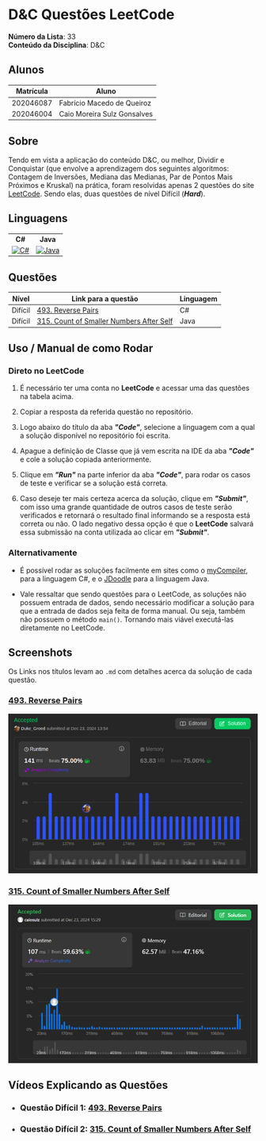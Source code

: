 # D&C Questões LeetCode

**Número da Lista**: 33<br>
**Conteúdo da Disciplina**: D&C<br>

## Alunos
| Matrícula | Aluno                       |
|-----------|-----------------------------|
| 202046087 | Fabrício Macedo de Queiroz  |
| 202046004 | Caio Moreira Sulz Gonsalves |

## Sobre

Tendo em vista a aplicação do conteúdo D&C, ou melhor, Dividir e Conquistar (que envolve a aprendizagem dos seguintes algoritmos: Contagem de Inversões, Mediana das Medianas, Par de Pontos Mais Próximos e Kruskal) na prática, foram resolvidas apenas 2 questões do site [LeetCode](https://leetcode.com/). Sendo elas, duas questões de nível Difícil (**_Hard_**).

## Linguagens

<table style="border: none; text-align: center;">
    <tr>
        <td>
            <strong>C#</strong>
        </td>
        <td>
            <strong>Java</strong>
        </td>
    </tr>
    <tr>
        <td>
            <a href="https://skillicons.dev">
    <img src="https://skillicons.dev/icons?i=cs&perline=3" alt="C#">
</a>
        </td>
        <td>
            <a href="https://skillicons.dev">
    <img src="https://skillicons.dev/icons?i=java&perline=3" alt="Java">
</a>
        </td>
</table>

## Questões

| Nível   | Link para a questão                                                            | Linguagem |
|---------|--------------------------------------------------------------------------------|-----------|
| Difícil | [493. Reverse Pairs](https://leetcode.com/problems/reverse-pairs/description/) | C#        |
| Difícil | [315. Count of Smaller Numbers After Self](https://leetcode.com/problems/count-of-smaller-numbers-after-self/description/)  | Java      |

## Uso / Manual de como Rodar

### Direto no LeetCode

1. É necessário ter uma conta no **LeetCode** e acessar uma das questões na tabela acima.

2. Copiar a resposta da referida questão no repositório.

3. Logo abaixo do título da aba **_"Code"_**, selecione a linguagem com a qual a solução disponível no repositório foi escrita.

4. Apague a definição de Classe que já vem escrita na IDE da aba **_"Code"_** e cole a solução copiada anteriormente.

5. Clique em **_"Run"_** na parte inferior da aba **_"Code"_**, para rodar os casos de teste e verificar se a solução está correta.

6. Caso deseje ter mais certeza acerca da solução, clique em **_"Submit"_**, com isso uma grande quantidade de outros casos de teste serão verificados e retornará o resultado final informando se a resposta está correta ou não. O lado negativo dessa opção é que o **LeetCode** salvará essa submissão na conta utilizada ao clicar em **_"Submit"_**.

### Alternativamente

- É possível rodar as soluções facilmente em sites como o [myCompiler](https://www.mycompiler.io/pt/new/csharp), para a linguagem C#, e o [JDoodle](https://www.jdoodle.com/online-java-compiler) para a linguagem Java.

- Vale ressaltar que sendo questões para o LeetCode, as soluções não possuem entrada de dados, sendo necessário modificar a solução para que a entrada de dados seja feita de forma manual. Ou seja, também não possuem o método `main()`. Tornando mais viável executá-las diretamente no LeetCode.

## Screenshots

Os Links nos títulos levam ao `.md` com detalhes acerca da solução de cada questão.

### [493. Reverse Pairs](./Questions/Hard_1/Hard_1.md)

<center>

![493. Reverse Pairs](./assets/details_hard_1.png)

</center>

### [315. Count of Smaller Numbers After Self](./Questions/Hard_2/Hard_2.md)

<center>

![](./assets/details_hard_2.png)

</center>

## Vídeos Explicando as Questões

- ### Questão Difícil 1: [493. Reverse Pairs](https://youtu.be/7Rlj3mMY_vo)

- ### Questão Difícil 2: [315. Count of Smaller Numbers After Self]()